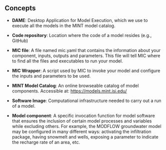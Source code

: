 ## Concepts

- **DAME**: Desktop Application for Model Execution, which we use to execute all the models in the MINT model catalog.

- **Code repository**: Location where the code of a model resides (e.g., GitHub)
- **MIC file**: A file named mic.yaml that contains the information about your component, inputs, outputs and parameters. This file will tell MIC where to find all the files and executables to run your model.
- **MIC Wrapper**: A script used by MIC to invoke your model and configure the inputs and parameters to be used.
- **MINT Model Catalog**: An online browseable catalog of model components. Accessible at: https://models.mint.isi.edu/
- **Software Image**: Computational infrastructure needed to carry out a run of a model.
- **Model component**: A specific invocation function for model software that ensures the inclusion of certain model processes and variables while excluding others. For example, the MODFLOW groundwater model may be configured in many different ways: activating the infiltration package, having snowmelt and wells, exposing a parameter to indicate the recharge rate of an area, etc.
